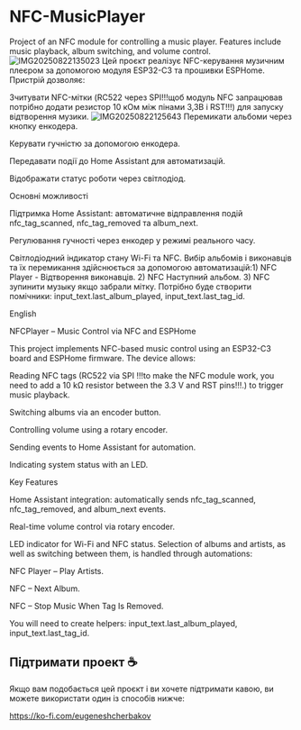 
# NFC-MusicPlayer
Project of an NFC module for controlling a music player. Features include music playback, album switching, and volume control.
![IMG20250822135023](https://github.com/user-attachments/assets/25920482-cfb0-494b-8d40-a1ed8fb28eb3)
Цей проєкт реалізує NFC-керування музичним плеєром за допомогою модуля ESP32-C3 та прошивки ESPHome. Пристрій дозволяє:

Зчитувати NFC-мітки (RC522 через SPI!!!щоб модуль NFC запрацював потрібно додати резистор 10 кОм між пінами 3,3В і RST!!!) для запуску відтворення музики.
![IMG20250822125643](https://github.com/user-attachments/assets/f9290975-1010-4370-be8e-0a08d538b609)
Перемикати альбоми через кнопку енкодера.

Керувати гучністю за допомогою енкодера.

Передавати події до Home Assistant для автоматизацій.

Відображати статус роботи через світлодіод.

Основні можливості

Підтримка Home Assistant: автоматичне відправлення подій nfc_tag_scanned, nfc_tag_removed та album_next.

Регулювання гучності через енкодер у режимі реального часу.

Світлодіодний індикатор стану Wi-Fi та NFC.
Вибір альбомів і виконавців та їх перемикання здійснюється за допомогою автоматизацій:1) NFC Player - Відтворення виконавців. 2) NFC Наступний альбом. 3) NFC зупинити музыку якщо забрали мітку.
Потрібно буде створити помічники: input_text.last_album_played, input_text.last_tag_id.

English

NFCPlayer – Music Control via NFC and ESPHome

This project implements NFC-based music control using an ESP32-C3 board and ESPHome firmware. The device allows:

Reading NFC tags (RC522 via SPI !!!to make the NFC module work, you need to add a 10 kΩ resistor between the 3.3 V and RST pins!!!.) to trigger music playback.

Switching albums via an encoder button.

Controlling volume using a rotary encoder.

Sending events to Home Assistant for automation.

Indicating system status with an LED.

Key Features

Home Assistant integration: automatically sends nfc_tag_scanned, nfc_tag_removed, and album_next events.

Real-time volume control via rotary encoder.

LED indicator for Wi-Fi and NFC status.
Selection of albums and artists, as well as switching between them, is handled through automations:

NFC Player – Play Artists.

NFC – Next Album.

NFC – Stop Music When Tag Is Removed.

You will need to create helpers: input_text.last_album_played, input_text.last_tag_id.


## Підтримати проект ☕

Якщо вам подобається цей проєкт і ви хочете підтримати кавою, ви можете використати один із способів нижче:

https://ko-fi.com/eugeneshcherbakov
